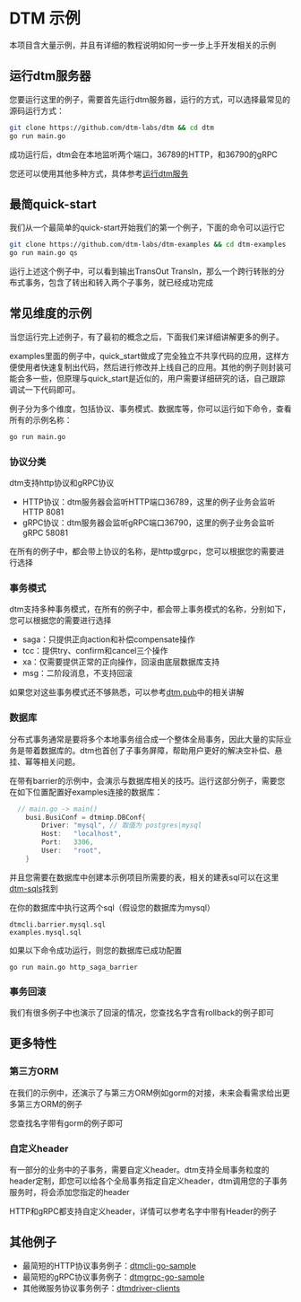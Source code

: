 # DTM 示例
本项目含大量示例，并且有详细的教程说明如何一步一步上手开发相关的示例

## 运行dtm服务器
您要运行这里的例子，需要首先运行dtm服务器，运行的方式，可以选择最常见的源码运行方式：

``` bash
git clone https://github.com/dtm-labs/dtm && cd dtm
go run main.go
```

成功运行后，dtm会在本地监听两个端口，36789的HTTP，和36790的gRPC

您还可以使用其他多种方式，具体参考[运行dtm服务](https://dtm.pub/)

## 最简quick-start
我们从一个最简单的quick-start开始我们的第一个例子，下面的命令可以运行它

``` bash
git clone https://github.com/dtm-labs/dtm-examples && cd dtm-examples
go run main.go qs

```

运行上述这个例子中，可以看到输出TransOut TransIn，那么一个跨行转账的分布式事务，包含了转出和转入两个子事务，就已经成功完成

## 常见维度的示例
当您运行完上述例子，有了最初的概念之后，下面我们来详细讲解更多的例子。

examples里面的例子中，quick_start做成了完全独立不共享代码的应用，这样方便使用者快速复制出代码，然后进行修改并上线自己的应用。其他的例子则封装可能会多一些，但原理与quick_start是近似的，用户需要详细研究的话，自己跟踪调试一下代码即可。

例子分为多个维度，包括协议、事务模式、数据库等，你可以运行如下命令，查看所有的示例名称：

``` bash
go run main.go
```

### 协议分类
dtm支持http协议和gRPC协议
- HTTP协议：dtm服务器会监听HTTP端口36789，这里的例子业务会监听HTTP 8081
- gRPC协议：dtm服务器会监听gRPC端口36790，这里的例子业务会监听gRPC 58081

在所有的例子中，都会带上协议的名称，是http或grpc，您可以根据您的需要进行选择

### 事务模式
dtm支持多种事务模式，在所有的例子中，都会带上事务模式的名称，分别如下，您可以根据您的需要进行选择
- saga：只提供正向action和补偿compensate操作
- tcc：提供try、confirm和cancel三个操作
- xa：仅需要提供正常的正向操作，回滚由底层数据库支持
- msg：二阶段消息，不支持回滚

如果您对这些事务模式还不够熟悉，可以参考[dtm.pub](https://dtm.pub)中的相关讲解

### 数据库
分布式事务通常是要将多个本地事务组合成一个整体全局事务，因此大量的实际业务是带着数据库的。dtm也首创了子事务屏障，帮助用户更好的解决空补偿、悬挂、幂等相关问题。

在带有barrier的示例中，会演示与数据库相关的技巧。运行这部分例子，需要您在如下位置配置好examples连接的数据库：

``` Go
  // main.go -> main()
	busi.BusiConf = dtmimp.DBConf{
		Driver: "mysql", // 取值为 postgres|mysql
		Host:   "localhost",
		Port:   3306,
		User:   "root",
	}
```

并且您需要在数据库中创建本示例项目所需要的表，相关的建表sql可以在这里[dtm-sqls](https://github.com/dtm-labs/dtm/tree/main/sqls)找到

在你的数据库中执行这两个sql（假设您的数据库为mysql）

```
dtmcli.barrier.mysql.sql
examples.mysql.sql
```

如果以下命令成功运行，则您的数据库已成功配置

```
go run main.go http_saga_barrier
```

### 事务回滚
我们有很多例子中也演示了回滚的情况，您查找名字含有rollback的例子即可

## 更多特性
### 第三方ORM
在我们的示例中，还演示了与第三方ORM例如gorm的对接，未来会看需求给出更多第三方ORM的例子

您查找名字带有gorm的例子即可

### 自定义header
有一部分的业务中的子事务，需要自定义header。dtm支持全局事务粒度的header定制，即您可以给各个全局事务指定自定义header，dtm调用您的子事务服务时，将会添加您指定的header

HTTP和gRPC都支持自定义header，详情可以参考名字中带有Header的例子
## 其他例子

- 最简短的HTTP协议事务例子：[dtmcli-go-sample](https://github.com/dtm-labs/dtmcli-go-sample)
- 最简短的gRPC协议事务例子：[dtmgrpc-go-sample](https://github.com/dtm-labs/dtmgrpc-go-sample)
- 其他微服务协议事务例子：[dtmdriver-clients](https://github.com/dtm-labs/dtmdriver-clients)
